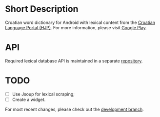 Short Description
=================
Croatian word dictionary for Android with lexical content from the [Croatian Language Portal (HJP)][hjp]. For more information, please visit [Google Play][rsr].

API
===
Required lexical database API is maintained in a separate [repository][api].

TODO
====
- [ ] Use Jsoup for lexical scraping;
- [ ] Create a widget.

For most recent changes, please check out the [development branch][branch-development].

[hjp]: http://hjp.znanje.hr/
[rsr]: https://play.google.com/store/apps/details?id=com.dekoraktiv.android.rsr
[api]: https://github.com/akoncic/rjecnikstranihrijeci-api-php
[branch-development]: https://github.com/akoncic/rjecnikstranihrijeci-android/tree/development
